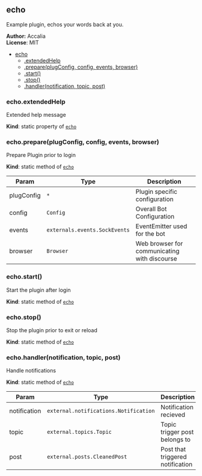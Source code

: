 <a name="module_echo"></a>
## echo
Example plugin, echos your words back at you.

**Author:** Accalia  
**License**: MIT  

* [echo](#module_echo)
    * [.extendedHelp](#module_echo.extendedHelp)
    * [.prepare(plugConfig, config, events, browser)](#module_echo.prepare)
    * [.start()](#module_echo.start)
    * [.stop()](#module_echo.stop)
    * [.handler(notification, topic, post)](#module_echo.handler)

<a name="module_echo.extendedHelp"></a>
### echo.extendedHelp
Extended help message

**Kind**: static property of <code>[echo](#module_echo)</code>  
<a name="module_echo.prepare"></a>
### echo.prepare(plugConfig, config, events, browser)
Prepare Plugin prior to login

**Kind**: static method of <code>[echo](#module_echo)</code>  

| Param | Type | Description |
| --- | --- | --- |
| plugConfig | <code>\*</code> | Plugin specific configuration |
| config | <code>Config</code> | Overall Bot Configuration |
| events | <code>externals.events.SockEvents</code> | EventEmitter used for the bot |
| browser | <code>Browser</code> | Web browser for communicating with discourse |

<a name="module_echo.start"></a>
### echo.start()
Start the plugin after login

**Kind**: static method of <code>[echo](#module_echo)</code>  
<a name="module_echo.stop"></a>
### echo.stop()
Stop the plugin prior to exit or reload

**Kind**: static method of <code>[echo](#module_echo)</code>  
<a name="module_echo.handler"></a>
### echo.handler(notification, topic, post)
Handle notifications

**Kind**: static method of <code>[echo](#module_echo)</code>  

| Param | Type | Description |
| --- | --- | --- |
| notification | <code>external.notifications.Notification</code> | Notification recieved |
| topic | <code>external.topics.Topic</code> | Topic trigger post belongs to |
| post | <code>external.posts.CleanedPost</code> | Post that triggered notification |

